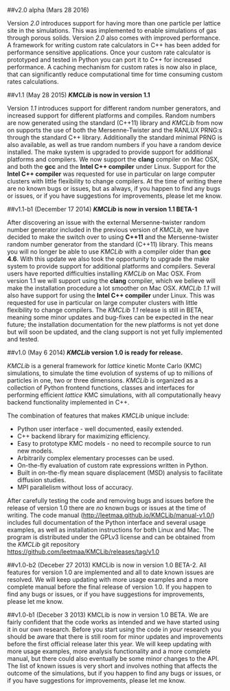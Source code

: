 ##v2.0 alpha (Mars 28 2016)

Version *2.0* introduces support for having more than one particle per lattice site in the simulations. This was implemented to enable simulations of gas through porous solids. Version *2.0* also comes with improved performance. A framework for writing custom rate calculators in C++ has been added for performance sensitive applications. Once your custom rate calculator is prototyped and tested in Python you can port it to C++ for increased performance. A caching mechanism for custom rates is now also in place, that can significantly reduce computational time for time consuming custom rates calculations.

##v1.1 (May 28 2015)
***KMCLib* is now in version 1.1**

Version *1.1* introduces support for different random number generators, and increased support for different platforms and compiles. Random numbers are now generated using the standard (C++11) library and *KMCLib* from now on supports the use of both the Mersenne-Twister and the RANLUX PRNG:s through the standard C++ library. Additionally the standard minimal PRNG is also available, as well as true random numbers if you have a random device installed. The make system is upgraded to provide support for additional platforms and compilers. We now support the **clang** compiler on Mac OSX, and both the **gcc** and the **Intel C++ compiler** under Linux. Support for the **Intel C++ compiler** was requested for use in particular on large computer clusters with little flexibility to change compilers. At the time of writing there are no known bugs or issues, but as always, if you happen to find any bugs or issues, or if you have suggestions for improvements, please let me know.


##v1.1-b1 (December 17 2014)
***KMCLib* is now in version 1.1 BETA-1**

After discovering an issue with the external Mersenne-twister random number generator included in the previous version of *KMCLib*, we have decided to make the switch over to using **C++11** and the Mersenne-twister random number generator from the standard (C++11) library. This means you will no longer be able to use *KMCLib* with a compiler older than **gcc 4.6**. With this update we also took the opportunity to upgrade the make system to provide support for additional platforms and compilers. Several users have reported difficulties installing *KMCLib* on Mac OSX. From version 1.1 we will support using the **clang** compiler, which we believe will make the installation procedure a lot smoother on Mac OSX. *KMCLib 1.1* will also have support for using the **Intel C++ compiler** under Linux. This was requested for use in particular on large computer clusters with little flexibility to change compilers. The *KMCLib 1.1* release is still in BETA, meaning some minor updates and bug-fixes can be expected in the near future; the installation documentation for the new platforms is not yet done but will soon be updated, and the clang support is not yet fully implemented and tested.


##v1.0 (May 6 2014)
***KMCLib* version 1.0 is ready for release.**

*KMCLib* is a general framework for *lattice* kinetic Monte Carlo (KMC) simulations, to simulate the time evolution of systems of up to millions of particles in one, two or three dimensions. *KMCLib* is organized as a collection of Python frontend functions, classes and interfaces for performing efficient *lattice* KMC simulations, with all computationally heavy backend functionality implemented in C++.

The combination of features that makes *KMCLib* unique include:

* Python user interface - well documented, easily extended.
* C++ backend library for maximizing efficiency.
* Easy to prototype KMC models - no need to recompile source to run new models.
* Arbitrarily complex elementary processes can be used.
* On-the-fly evaluation of custom rate expressions written in Python.
* Built in on-the-fly mean square displacement (MSD) analysis to facilitate diffusion studies.
* MPI parallelism without loss of accuracy.

After carefully testing the code and removing bugs and issues before the release of version 1.0 there are *no* known bugs or issues at the time of writing.
The code manual (http://leetmaa.github.io/KMCLib/manual-v1.0/) includes full documentation of the Python interface and several usage examples, as well as installation instructions for both Linux and Mac.
The program is distributed under the GPLv3 license and can be obtained from the *KMCLib* git repository https://github.com/leetmaa/KMCLib/releases/tag/v1.0


##v1.0-b2 (Deceber 27 2013)
KMCLib is now in version 1.0 BETA-2. All features for version 1.0 are implemented and all to date known issues are resolved. We will keep updating with more usage examples and a more complete manual before the final release of version 1.0. If you happen to find any bugs or issues, or if you have suggestions for improvements, please let me know.

##v1.0-b1 (Deceber 3 2013)
KMCLib is now in version 1.0 BETA. We are fairly confident that the code works as intended and we have started using it in our own research. Before you start using the code in *your* research you should be aware that there is still room for minor updates and improvements before the first official release later this year. We will keep updating with more usage examples, more analysis functionality and a more complete manual, but there could also eventually be some minor changes to the API. The list of known issues is very short and involves nothing that affects the outcome of the simulations, but if you happen to find any bugs or issues, or if you have suggestions for improvements, please let me know.

